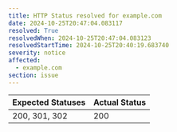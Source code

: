 ```yaml
---
title: HTTP Status resolved for example.com
date: 2024-10-25T20:47:04.083117
resolved: True
resolvedWhen: 2024-10-25T20:47:04.083123
resolvedStartTime: 2024-10-25T20:40:19.683740
severity: notice
affected:
  - example.com
section: issue
---
```


| Expected Statuses | Actual Status  |
|-------------------|----------------|
| 200, 301, 302 | 200 |
